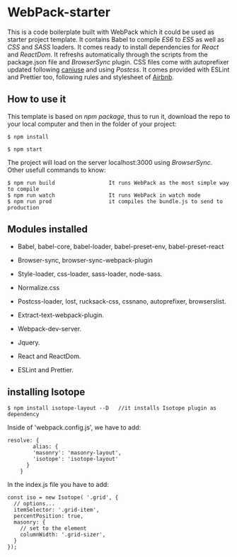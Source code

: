 # WebPack-starter

This is a code boilerplate built with WebPack which it could be used as starter project template. It
contains Babel to compile _ES6_ to _ES5_ as well as _CSS_ and _SASS_ loaders. It comes ready to
install dependencies for _React_ and _ReactDom_. It refreshs automatically through the scripts from
the package.json file and _BrowserSync_ plugin. CSS files come with autoprefixer updated following
[caniuse][1] and using _Postcss_. It comes provided with ESLint and Prettier too, following rules
and stylesheet of [Airbnb][2].

## How to use it

This template is based on _npm package_, thus to run it, download the repo to your local computer
and then in the folder of your project:

    $ npm install

    $ npm start

The project will load on the server localhost:3000 using _BrowserSync_. Other usefull commands to
know:

```
$ npm run build                 It runs WebPack as the most simple way to compile
$ npm run watch                 It runs WebPack in watch mode
$ npm run prod                  it compiles the bundle.js to send to production
```

## Modules installed

* Babel, babel-core, babel-loader, babel-preset-env, babel-preset-react

* Browser-sync, browser-sync-webpack-plugin

* Style-loader, css-loader, sass-loader, node-sass.

* Normalize.css

* Postcss-loader, lost, rucksack-css, cssnano, autoprefixer, browserslist.

* Extract-text-webpack-plugin.

* Webpack-dev-server.

* Jquery.

* React and ReactDom.

* ESLint and Prettier.

## installing Isotope

    $ npm install isotope-layout --D   //it installs Isotope plugin as dependency

Inside of 'webpack.config.js', we have to add:

    resolve: {
            alias: {
            'masonry': 'masonry-layout',
            'isotope': 'isotope-layout'
          }
        }

In the index.js file you have to add:

    const iso = new Isotope( '.grid', {
      // options...
      itemSelector: '.grid-item',
      percentPosition: true,
      masonry: {
        // set to the element
        columnWidth: '.grid-sizer',
      }
    });

[1]: http://caniuse.com/
[2]: https://github.com/airbnb/javascript
